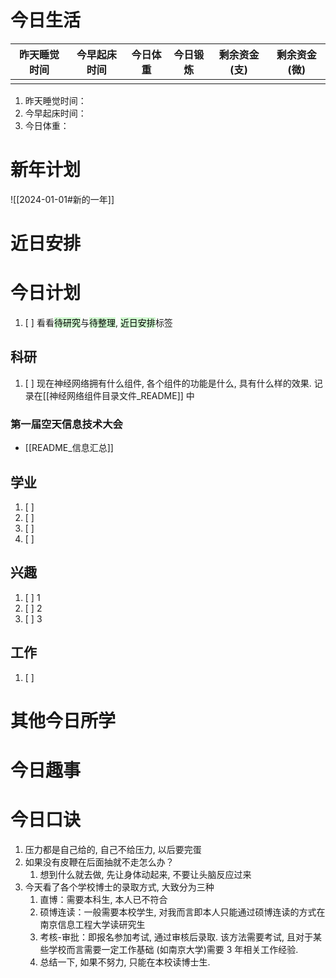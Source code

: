 # 今日生活

| 昨天睡觉时间 | 今早起床时间 | 今日体重 | 今日锻炼 | 剩余资金(支) | 剩余资金(微) |
| ------ | ------ | ---- | ---- | ------- | ------- |
|        |        |      |      |         |         |

1. 昨天睡觉时间：
2. 今早起床时间：
3. 今日体重：

# 新年计划

![[2024-01-01#新的一年]]

# 近日安排

# 今日计划

1. [ ] 看看<mark style="background: #BBFABBA6;">待研究</mark>与<mark style="background: #BBFABBA6;">待整理</mark>,  <mark style="background: #BBFABBA6;">近日安排</mark>标签

## 科研

1. [ ] 现在神经网络拥有什么组件, 各个组件的功能是什么, 具有什么样的效果. 记录在[[神经网络组件目录文件_README]] 中

### 第一届空天信息技术大会

-  [[README_信息汇总]]

## 学业

1. [ ] 
2. [ ] 
3. [ ] 
4. [ ] 

## 兴趣

1. [ ] 1
2. [ ] 2
3. [ ] 3 

## 工作

1. [ ] 

# 其他今日所学



# 今日趣事



# 今日口诀


1. 压力都是自己给的, 自己不给压力, 以后要完蛋
2. 如果没有皮鞭在后面抽就不走怎么办？
	1. 想到什么就去做, 先让身体动起来, 不要让头脑反应过来
3. 今天看了各个学校博士的录取方式, 大致分为三种
	1. 直博：需要本科生, 本人已不符合
	2. 硕博连读：一般需要本校学生, 对我而言即本人只能通过硕博连读的方式在南京信息工程大学读研究生
	3. 考核-审批：即报名参加考试, 通过审核后录取. 该方法需要考试, 且对于某些学校而言需要一定工作基础 (如南京大学)需要 3 年相关工作经验.
	4. 总结一下, 如果不努力, 只能在本校读博士生.